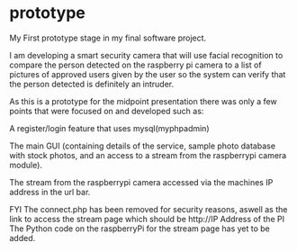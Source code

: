 # prototype

My First prototype stage in my final software project.

I am developing a smart security camera that will use facial recognition to compare the person detected on the raspberry pi camera to a list of pictures of approved users given by the user so the system can verify that the person detected is definitely an intruder.

As this is a prototype for the midpoint presentation there was only a few points that were focused on and developed such as: 

A register/login feature that uses mysql(myphpadmin)

The main GUI (containing details of the service, sample photo database with stock photos, and an access to a stream from the raspberrypi camera module).

The stream from the raspberrypi camera accessed via the machines IP address in the url bar.


FYI
The connect.php has been removed for security reasons, aswell as the link to access the stream page which should be http://IP Address of the PI
The Python code on the raspberryPi for the stream page has yet to be added.
